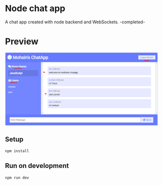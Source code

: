 # Node chat app
A chat app created with node backend and WebSockets. -completed-

# Preview
![](preview.png)    

## Setup
```
npm install
```

## Run on development 
```
npm run dev
```